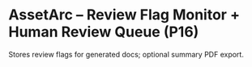 # AssetArc – Review Flag Monitor + Human Review Queue (P16)
Stores review flags for generated docs; optional summary PDF export.
